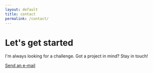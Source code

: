 ```yaml
---
layout: default
title: contact
permalink: /contact/
---
```


# Let's get started

I'm always looking for a challenge.
Got a project in mind? Stay in touch!

[Send an e-mail](mailtop:bela.dfs@gmail.com)